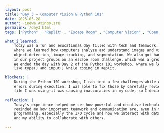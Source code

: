 ```yaml
---
layout: post
title: "Day 3 – Computer Vision & Python 101"
date: 2025-05-28
author: Fikewa Akindolire
permalink: /day3.html
tags: ["Python" , "Replit" , "Escape Room" , "Computer Vision" , "Open CV" , "YOLO V8 Models" , "Google Colab"]

what_i_learned: |
    Today was a fun and educational day filled with tech and teamwork. We started with a presentation from Mr. Andrew on Computer Vision, 
    where we learned how computers analyze and understand images and videos like humans. He explained key tasks like image classification, 
    object detection, image tracking, and segmentation. We also got hands-on using YOLO V8 on Google Colab and explored OpenCV. Later, we worked 
    in our project groups on an escape room challenge, which was a great team-building activity and helped me learn how my teammates solve problems.
    We ended the day with Day 2 of the Python 101 workshop, where we learned about variables, input/output (I/O) cycle, type casting, and used tools 
    like type() and input() while coding in Replit.

blockers: |
    During the Python 101 workshop, I ran into a few challenges while working in Replit. I had issues with formatting in my code, which caused some 
    errors during execution. I was able to fix those by carefully reviewing my work and making corrections. I also encountered a problem with the         original
    file I was using—it was causing inaccuracies in my code, so I decided to create a new file, titled it Day 2, and transferred all of my work into      it. This helped me stay organized and continue practicing without confusion.
  
reflection: |
    Today’s experience helped me see how powerful and creative technology can be, especially through computer vision. Working with tools like YOLO V8     and exploring concepts like object detection showed me how computers can see and make decisions. I also really enjoyed the escape room activity—it
    reminded me how important teamwork and communication are, even in tech spaces. The Python workshop helped solidify my understanding of basic
    programming, especially the I/O cycle and how we interact with data. Overall, I learned a lot and feel more confident in both my coding skills 
    and my ability to collaborate with others.
  
---
```

